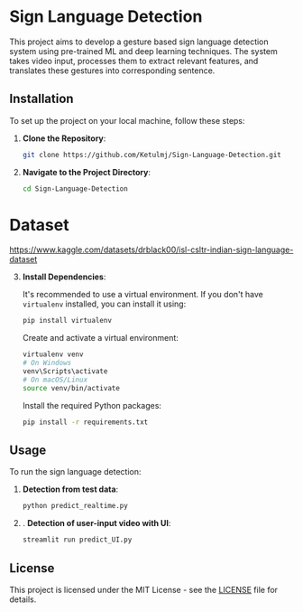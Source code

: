 # Sign Language Detection

This project aims to develop a gesture based sign language detection system using pre-trained ML and deep learning techniques. The system takes video input, processes them to extract relevant features, and translates these gestures into corresponding sentence.

## Installation

To set up the project on your local machine, follow these steps:

1. **Clone the Repository**:

   ```bash
   git clone https://github.com/Ketulmj/Sign-Language-Detection.git
   ```

2. **Navigate to the Project Directory**:

   ```bash
   cd Sign-Language-Detection
   ```

# Dataset

https://www.kaggle.com/datasets/drblack00/isl-csltr-indian-sign-language-dataset

3. **Install Dependencies**:

   It's recommended to use a virtual environment. If you don't have `virtualenv` installed, you can install it using:

   ```bash
   pip install virtualenv
   ```

   Create and activate a virtual environment:

   ```bash
   virtualenv venv
   # On Windows
   venv\Scripts\activate
   # On macOS/Linux
   source venv/bin/activate
   ```

   Install the required Python packages:

   ```bash
   pip install -r requirements.txt
   ```

## Usage

To run the sign language detection:

1. **Detection from test data**:

   ```bash
   python predict_realtime.py
   ```
2. . **Detection of user-input video with UI**:

   ```bash
   streamlit run predict_UI.py
   ```

## License

This project is licensed under the MIT License - see the [LICENSE](LICENSE) file for details.
